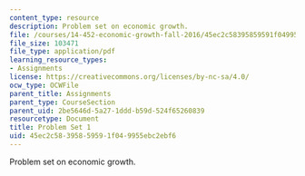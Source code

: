 ```yaml
---
content_type: resource
description: Problem set on economic growth.
file: /courses/14-452-economic-growth-fall-2016/45ec2c58395859591f049955ebc2ebf6_MIT14_452F16_pset1.pdf
file_size: 103471
file_type: application/pdf
learning_resource_types:
- Assignments
license: https://creativecommons.org/licenses/by-nc-sa/4.0/
ocw_type: OCWFile
parent_title: Assignments
parent_type: CourseSection
parent_uid: 2be5646d-5a27-1ddd-b59d-524f65260839
resourcetype: Document
title: Problem Set 1
uid: 45ec2c58-3958-5959-1f04-9955ebc2ebf6
---
```

Problem set on economic growth.